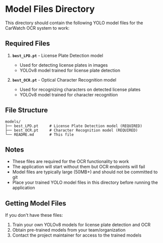 # Model Files Directory

This directory should contain the following YOLO model files for the CarWatch OCR system to work:

## Required Files

1. **`best_LPD.pt`** - License Plate Detection model
   - Used for detecting license plates in images
   - YOLOv8 model trained for license plate detection

2. **`best_OCR.pt`** - Optical Character Recognition model  
   - Used for recognizing characters on detected license plates
   - YOLOv8 model trained for character recognition

## File Structure
```
models/
├── best_LPD.pt     # License Plate Detection model (REQUIRED)
├── best_OCR.pt     # Character Recognition model (REQUIRED)
└── README.md       # This file
```

## Notes

- These files are required for the OCR functionality to work
- The application will start without them but OCR endpoints will fail
- Model files are typically large (50MB+) and should not be committed to git
- Place your trained YOLO model files in this directory before running the application

## Getting Model Files

If you don't have these files:
1. Train your own YOLOv8 models for license plate detection and OCR
2. Obtain pre-trained models from your team/organization
3. Contact the project maintainer for access to the trained models
